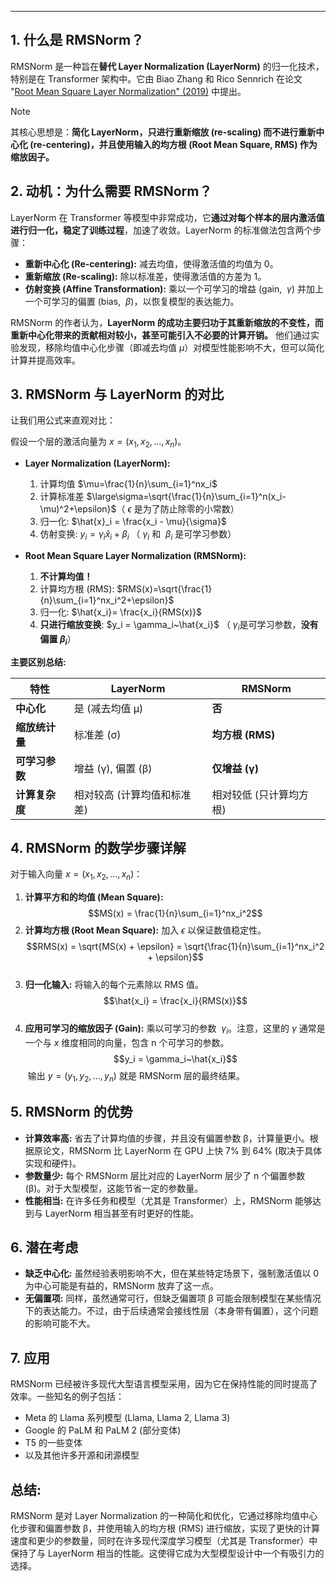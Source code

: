 
---


## 1. 什么是 RMSNorm？

RMSNorm 是一种旨在**替代 Layer Normalization (LayerNorm)** 的归一化技术，特别是在 Transformer 架构中。它由 Biao Zhang 和 Rico Sennrich 在论文 "[Root Mean Square Layer Normalization" (2019)](https://arxiv.org/abs/1910.07467) 中提出。

>[!NOTE]
其核心思想是：**简化 LayerNorm，只进行重新缩放 (re-scaling) 而不进行重新中心化 (re-centering)，并且使用输入的均方根 (Root Mean Square, RMS) 作为缩放因子。**


## 2. 动机：为什么需要 RMSNorm？

LayerNorm 在 Transformer 等模型中非常成功，它**通过对每个样本的层内激活值进行归一化，稳定了训练过程**，加速了收敛。LayerNorm 的标准做法包含两个步骤：

- **重新中心化 (Re-centering):** 减去均值，使得激活值的均值为 0。
- **重新缩放 (Re-scaling):** 除以标准差，使得激活值的方差为 1。
- **仿射变换 (Affine Transformation):** 乘以一个可学习的增益 (gain, $~\gamma$) 并加上一个可学习的偏置 (bias, $~\beta$)，以恢复模型的表达能力。

RMSNorm 的作者认为，**LayerNorm 的成功主要归功于其重新缩放的不变性，而重新中心化带来的贡献相对较小，甚至可能引入不必要的计算开销。** 他们通过实验发现，移除均值中心化步骤（即减去均值 $\mu$）对模型性能影响不大，但可以简化计算并提高效率。



## 3. RMSNorm 与 LayerNorm 的对比

让我们用公式来直观对比：

假设一个层的激活向量为 $x=(x_1​,x_2​,...,x_n​)$。

- **Layer Normalization (LayerNorm):**
    
    1. 计算均值 $\mu=\frac{1}{n}\sum_{i=1}^nx_i$
    2. 计算标准差 $\large\sigma=\sqrt{\frac{1}{n}\sum_{i=1}^n(x_i-\mu)^2+\epsilon}$​ （ $\epsilon$ 是为了防止除零的小常数）
    3. 归一化: $\hat{x}_i = \frac{x_i - \mu}{\sigma}$
    4. 仿射变换: $y_i=\gamma_i\hat{x}_i+\beta_i$ （$~\gamma_i$ 和 $~\beta_i$ 是可学习参数）
- **Root Mean Square Layer Normalization (RMSNorm):**
    
    1. **不计算均值！**
    2. 计算均方根 (RMS): $RMS(x)=\sqrt{\frac{1}{n}\sum_{i=1}^nx_i^2+\epsilon}$​
    3. 归一化: $\hat{x_i}​= \frac{x_i}{RMS(x)}​​$
    4. **只进行缩放变换**: $y_i = \gamma_i~\hat{x_i}$ （$~\gamma_i$​ 是可学习参数，**没有偏置 $\beta_i$​**）

**主要区别总结:**

| **特性**    | **LayerNorm**   | **RMSNorm**   |
| --------- | --------------- | ------------- |
| **中心化**   | 是 (减去均值 μ)      | **否**         |
| **缩放统计量** | 标准差 (σ)         | **均方根 (RMS)** |
| **可学习参数** | 增益 (γ), 偏置 (β)  | **仅增益 (γ)**   |
| **计算复杂度** | 相对较高 (计算均值和标准差) | 相对较低 (只计算均方根) |

## 4. RMSNorm 的数学步骤详解

对于输入向量 $x=(x_1​,x_2​,...,x_n​)$：

1. **计算平方和的均值 (Mean Square):** $$MS(x) = \frac{1}{n}\sum_{i=1}^nx_i^2$$
2. **计算均方根 (Root Mean Square):** 加入 $\epsilon$ 以保证数值稳定性。$$RMS(x) = \sqrt{MS(x) + \epsilon} = \sqrt{\frac{1}{n}\sum_{i=1}^nx_i^2 + \epsilon}$$​
3. **归一化输入:** 将输入的每个元素除以 RMS 值。 $$\hat{x_i} = \frac{x_i}{RMS(x)}$$​​
4. **应用可学习的缩放因子 (Gain):** 乘以可学习的参数 $~\gamma_i$。注意，这里的 $\gamma$ 通常是一个与 $x$ 维度相同的向量，包含 n 个可学习的参数。 $$y_i = \gamma_i~\hat{x_i}$$​ 输出 $y=(y_1​,y_2​,...,y_n​)$ 就是 RMSNorm 层的最终结果。



## 5. RMSNorm 的优势

- **计算效率高:** 省去了计算均值的步骤，并且没有偏置参数 β，计算量更小。根据原论文，RMSNorm 比 LayerNorm 在 GPU 上快 7% 到 64% (取决于具体实现和硬件)。
- **参数量少:** 每个 RMSNorm 层比对应的 LayerNorm 层少了 n 个偏置参数 (β)。对于大型模型，这能节省一定的参数量。
- **性能相当:** 在许多任务和模型（尤其是 Transformer）上，RMSNorm 能够达到与 LayerNorm 相当甚至有时更好的性能。




## 6. 潜在考虑

- **缺乏中心化:** 虽然经验表明影响不大，但在某些特定场景下，强制激活值以 0 为中心可能是有益的，RMSNorm 放弃了这一点。
- **无偏置项:** 同样，虽然通常可行，但缺乏偏置项 β 可能会限制模型在某些情况下的表达能力。不过，由于后续通常会接线性层（本身带有偏置），这个问题的影响可能不大。




## 7. 应用

RMSNorm 已经被许多现代大型语言模型采用，因为它在保持性能的同时提高了效率。一些知名的例子包括：

- Meta 的 Llama 系列模型 (Llama, Llama 2, Llama 3)
- Google 的 PaLM 和 PaLM 2 (部分变体)
- T5 的一些变体
- 以及其他许多开源和闭源模型



## 总结:

RMSNorm 是对 Layer Normalization 的一种简化和优化，它通过移除均值中心化步骤和偏置参数 β，并使用输入的均方根 (RMS) 进行缩放，实现了更快的计算速度和更少的参数量，同时在许多现代深度学习模型（尤其是 Transformer）中保持了与 LayerNorm 相当的性能。这使得它成为大型模型设计中一个有吸引力的选择。